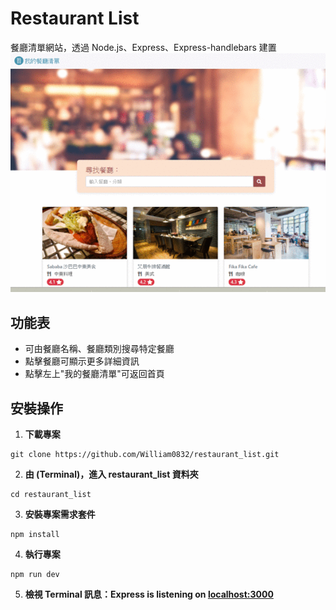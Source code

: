 # Restaurant List

餐廳清單網站，透過 Node.js、Express、Express-handlebars 建置
![示意圖](https://raw.githubusercontent.com/William0832/restaurant_list/master/img/img2.gif)

## 功能表

- 可由餐廳名稱、餐廳類別搜尋特定餐廳
- 點擊餐廳可顯示更多詳細資訊
- 點擊左上"我的餐廳清單"可返回首頁

## 安裝操作

1. **下載專案**

```
git clone https://github.com/William0832/restaurant_list.git
```

2. **由 (Terminal)，進入 restaurant_list 資料夾**

```
cd restaurant_list
```

3. **安裝專案需求套件**

```
npm install
```

4. **執行專案**

```
npm run dev
```

5. **檢視 Terminal 訊息：Express is listening on [localhost:3000](http://localhost:3000)**
